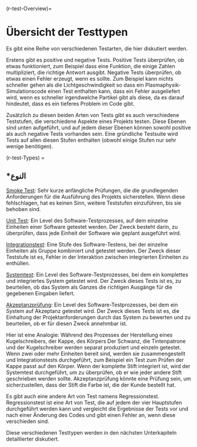(r-test-Overview)=
# Übersicht der Testtypen

Es gibt eine Reihe von verschiedenen Testarten, die hier diskutiert werden.

Erstens gibt es positive und negative Tests. Positive Tests überprüfen, ob etwas funktioniert, zum Beispiel dass eine Funktion, die einige Zahlen multipliziert, die richtige Antwort ausgibt. Negative Tests überprüfen, ob etwas einen Fehler erzeugt, wenn es sollte. Zum Beispiel kann nichts schneller gehen als die Lichtgeschwindigkeit so dass ein Plasmaphysik-Simulationscode einen Test enthalten kann, dass ein Fehler ausgeliefert wird, wenn es schneller irgendwelche Partikel gibt als diese, da es darauf hindeutet, dass es ein tieferes Problem im Code gibt.

Zusätzlich zu diesen beiden Arten von Tests gibt es auch verschiedene Teststufen, die verschiedene Aspekte eines Projekts testen. Diese Ebenen sind unten aufgeführt, und auf jedem dieser Ebenen können sowohl positive als auch negative Tests vorhanden sein. Eine gründliche Testsuite wird Tests auf allen diesen Stufen enthalten (obwohl einige Stufen nur sehr wenige benötigen).

(r-test-Types) =
## *النوع

[Smoke Test](#Smoke_testing): Sehr kurze anfängliche Prüfungen, die die grundlegenden Anforderungen für die Ausführung des Projekts sicherstellen. Wenn diese fehlschlagen, hat es keinen Sinn, weitere Teststufen einzuführen, bis sie behoben sind.

[Unit Test](#Unit_tests): Ein Level des Software-Testprozesses, auf dem einzelne Einheiten einer Software getestet werden. Der Zweck besteht darin, zu überprüfen, dass jede Einheit der Software wie geplant ausgeführt wird.

[Integrationstest](#Integration_testing): Eine Stufe des Software-Testens, bei der einzelne Einheiten als Gruppe kombiniert und getestet werden. Der Zweck dieser Teststufe ist es, Fehler in der Interaktion zwischen integrierten Einheiten zu enthüllen.

[Systemtest](#System_tests): Ein Level des Software-Testprozesses, bei dem ein komplettes und integriertes System getestet wird. Der Zweck dieses Tests ist es, zu beurteilen, ob das System als Ganzes die richtigen Ausgänge für die gegebenen Eingaben liefert.

[Akzeptanzprüfung](#Acceptance_testing): Ein Level des Software-Testprozesses, bei dem ein System auf Akzeptanz getestet wird. Der Zweck dieses Tests ist es, die Einhaltung der Projektanforderungen durch das System zu bewerten und zu beurteilen, ob er für diesen Zweck annehmbar ist.

Hier ist eine Analogie: Während des Prozesses der Herstellung eines Kugelschreibers, der Kappe, des Körpers Der Schwanz, die Tintenpatrone und der Kugelschreiber werden separat produziert und einzeln getestet. Wenn zwei oder mehr Einheiten bereit sind, werden sie zusammengestellt und Integrationstests durchgeführt, zum Beispiel ein Test zum Prüfen der Kappe passt auf den Körper. Wenn der komplette Stift integriert ist, wird der Systemtest durchgeführt, um zu überprüfen, ob er wie jeder andere Stift geschrieben werden sollte. Akzeptanzprüfung könnte eine Prüfung sein, um sicherzustellen, dass der Stift die Farbe ist, die der Kunde bestellt hat.

Es gibt auch eine andere Art von Test namens Regressionstest. Regressionstest ist eine Art von Test, die auf jedem der vier Hauptstufen durchgeführt werden kann und vergleicht die Ergebnisse der Tests vor und nach einer Änderung des Codes und gibt einen Fehler an, wenn diese verschieden sind.

Diese verschiedenen Testtypen werden in den nächsten Unterkapiteln detaillierter diskutiert.
